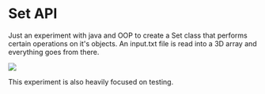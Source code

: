 # Set API

Just an experiment with java and OOP to create a Set class that performs certain operations on it's objects.
An input.txt file is read into a 3D array and everything goes from there.

<a href="https://www.youtube.com/watch?v=SMDXbymcGBw&feature=youtu.be"><img src="http://i.giphy.com/weDTu0QV1Mkdq.gif" /></a>

This experiment is also heavily focused on testing.
